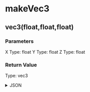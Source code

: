 # makeVec3

## vec3(float,float,float)

### Parameters

X
  Type: float
Y
  Type: float
Z
  Type: float

### Return Value

  Type: vec3

<details><summary>JSON</summary>

```
{
  "Type": "makeVec3",
  "Name": "vec3(float,float,float)",
  "Category": 1,
  "InputPins": [
    {
      "Connection": null,
      "Id": "X",
      "Type": "float"
    },
    {
      "Connection": null,
      "Id": "Y",
      "Type": "float"
    },
    {
      "Connection": null,
      "Id": "Z",
      "Type": "float"
    }
  ],
  "OutputPins": [
    {
      "Id": "",
      "Type": "vec3"
    }
  ]
}
```

</details>

